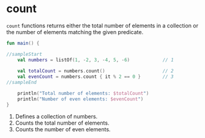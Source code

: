 # count

`count` functions returns either the total number of elements in a collection or the number of elements matching the given predicate.

```kotlin
fun main() {

//sampleStart
    val numbers = listOf(1, -2, 3, -4, 5, -6)            // 1
    
    val totalCount = numbers.count()                     // 2
    val evenCount = numbers.count { it % 2 == 0 }        // 3
//sampleEnd

    println("Total number of elements: $totalCount")
    println("Number of even elements: $evenCount")
}
```

1. Defines a collection of numbers.
2. Counts the total number of elements.
3. Counts the number of even elements.
